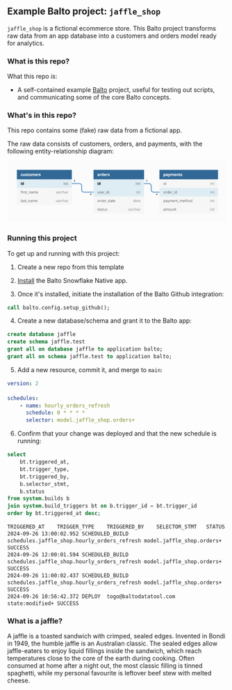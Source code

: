 ## Example Balto project: `jaffle_shop`

`jaffle_shop` is a fictional ecommerce store. This Balto project transforms raw data from an app database into a customers and orders model ready for analytics.

### What is this repo?
What this repo _is_:
- A self-contained example [Balto](https://github.com/balto-data/balto) project, useful for testing out scripts, and communicating some of the core Balto concepts.

### What's in this repo?
This repo contains some (fake) raw data from a fictional app.

The raw data consists of customers, orders, and payments, with the following entity-relationship diagram:

![Jaffle Shop ERD](/etc/jaffle_shop_erd.png)


### Running this project
To get up and running with this project:
1. Create a new repo from this template

2. [Install](https://baltodatatool.com/getting_started/) the Balto Snowflake Native app.

3. Once it's installed, initiate the installation of the Balto Github integration:
```sql
call balto.config.setup_github();
```

4. Create a new database/schema and grant it to the Balto app:
```sql
create database jaffle
create schema jaffle.test
grant all on database jaffle to application balto;
grant all on schema jaffle.test to application balto;
```

5. Add a new resource, commit it, and merge to `main`:
```yaml title="models/schedules.yml"
version: 2

schedules:
    - name: hourly_orders_refresh
      schedule: 0 * * * *
      selector: model.jaffle_shop.orders+
```

6. Confirm that your change was deployed and that the new schedule is running:

```sql
select
    bt.triggered_at,
    bt.trigger_type,
    bt.triggered_by,
    b.selector_stmt,
    b.status
from system.builds b
join system.build_triggers bt on b.trigger_id = bt.trigger_id
order by bt.triggered_at desc;
```

```tsv
TRIGGERED_AT	TRIGGER_TYPE	TRIGGERED_BY	SELECTOR_STMT	STATUS
2024-09-26 13:00:02.952	SCHEDULED_BUILD	schedules.jaffle_shop.hourly_orders_refresh	model.jaffle_shop.orders+	SUCCESS
2024-09-26 12:00:01.594	SCHEDULED_BUILD	schedules.jaffle_shop.hourly_orders_refresh	model.jaffle_shop.orders+	SUCCESS
2024-09-26 11:00:02.437	SCHEDULED_BUILD	schedules.jaffle_shop.hourly_orders_refresh	model.jaffle_shop.orders+	SUCCESS
2024-09-26 10:56:42.372	DEPLOY	togo@baltodatatool.com	state:modified+	SUCCESS
```


### What is a jaffle?
A jaffle is a toasted sandwich with crimped, sealed edges. Invented in Bondi in 1949, the humble jaffle is an Australian classic. The sealed edges allow jaffle-eaters to enjoy liquid fillings inside the sandwich, which reach temperatures close to the core of the earth during cooking. Often consumed at home after a night out, the most classic filling is tinned spaghetti, while my personal favourite is leftover beef stew with melted cheese.

